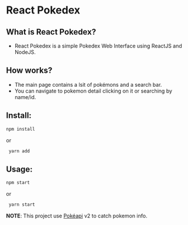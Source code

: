 # React Pokedex


## What is React Pokedex?
 - React Pokedex is a simple Pokedex Web Interface using ReactJS and NodeJS.
 
 ## How works?
 - The main page contains a lsit of pokémons and a search bar. 
 - You can navigate to pokemon detail clicking on it or searching by name/id.
 
## Install:


  ```sh
  npm install
  ```
 or 
 ```sh
  yarn add
  ```
  
## Usage:


   ```sh
   npm start
   ```
  or
  ```sh
   yarn start
   ```
  
**NOTE**: This project use [Pokéapi](https://pokeapi.co/) v2 to catch pokemon info.
